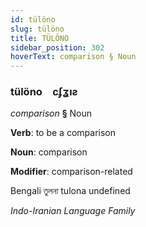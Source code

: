 ```yaml
---
id: tülöno
slug: tülöno
title: TÜLÖNO
sidebar_position: 302
hoverText: comparison § Noun
---
```


### tülöno&emsp;<span kind="abugida">cʄʓıƨ</span>

*comparison* **§** Noun

**Verb**: to be a comparison

**Noun**: comparison

**Modifier**: comparison-related

Bengali তুলনা tulona undefined

*Indo-Iranian Language Family*